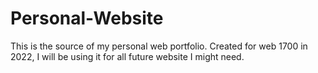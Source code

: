 # Personal-Website
This is the source of my personal web portfolio. Created for web 1700 in 2022, I will be using it for all future website I might need.

